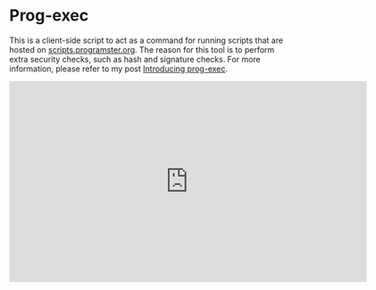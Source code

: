 # Prog-exec
This is a client-side script to act as a command for running scripts that are hosted on [scripts.programster.org](https://scripts.programster.org). The reason for this tool is to perform extra security checks, such as hash and signature checks. For more information, please refer to my post  [Introducing prog-exec](http://blog.programster.org/introducing-prog-exec/).

<iframe width="640" height="360" src="https://www.youtube.com/embed/ufLFNbP4-kk" frameborder="0" allowfullscreen></iframe>
